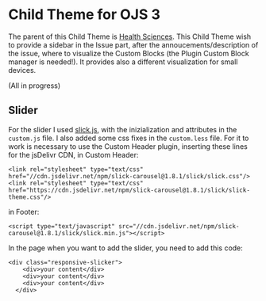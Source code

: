 # Child Theme for OJS 3
The parent of this Child Theme is [Health Sciences](https://github.com/pkp/healthSciences). This Child Theme wish to provide a sidebar in the Issue part, after the annoucements/description of the issue, where to visualize the Custom Blocks (the Plugin Custom Block manager is needed!).
It provides also a different visualization for small devices.

(All in progress)

## Slider

For the slider I used [slick.js](https://kenwheeler.github.io/slick/), with the inizialization and attributes in the `custom.js` file. I also added some css fixes in the `custom.less` file. For it to work is necessary to use the Custom Header plugin, inserting these lines for the jsDelivr CDN, in Custom Header:

```
<link rel="stylesheet" type="text/css" href="//cdn.jsdelivr.net/npm/slick-carousel@1.8.1/slick/slick.css"/>
<link rel="stylesheet" type="text/css" href="https://cdn.jsdelivr.net/npm/slick-carousel@1.8.1/slick/slick-theme.css"/>
```

in Footer:
```
<script type="text/javascript" src="//cdn.jsdelivr.net/npm/slick-carousel@1.8.1/slick/slick.min.js"></script>
```

In the page when you want to add the slider, you need to add this code:

```
<div class="responsive-slicker">
    <div>your content</div>
    <div>your content</div>
    <div>your content</div>
  </div>
```